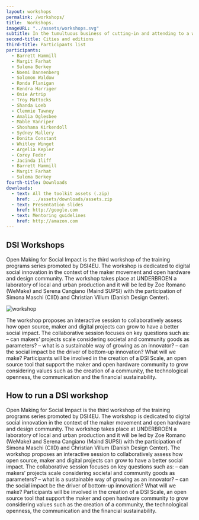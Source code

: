 ```yaml
---
layout: workshops
permalink: /workshops/
title:  Workshops.
imageURL: "../assets/workshops.svg"
subtitle: In the tumultuous business of cutting-in and attending to a whale, there is much running backwards and forwards among the crew. Now hands
second-title: Cities and editions
third-title: Participants list
participants:
  - Barrett Hammill
  - Margit Farhat
  - Sulema Berkey
  - Noemi Dannenberg
  - Solomon Waldow
  - Ronda Flanigan
  - Kendra Harriger
  - Onie Artrip
  - Troy Mattocks
  - Shanda Loeb
  - Clemmie Tawney
  - Amalia Oglesbee
  - Mable Vanriper
  - Shoshana Kirkendoll
  - Sydney Mallery
  - Donita Constant
  - Whitley Winget
  - Argelia Kepler
  - Corey Fedor
  - Jacinda Iliff
  - Barrett Hammill
  - Margit Farhat
  - Sulema Berkey
fourth-title: Downloads
downloads:
  - text: All the toolkit assets (.zip)
    href: ../assets/downloads/assets.zip
  - text: Presentation slides
    href: http://google.com
  - text: Mentoring guidelines
    href: http://amazon.com
---
```


## DSI Workshops

Open Making for Social Impact is the third workshop of the training programs series promoted by DSI4EU. The workshop is dedicated to digital social innovation in the context of the maker movement and open hardware and design community. The workshop takes place at UNDERBROEN a laboratory of local and urban production and it will be led by Zoe Romano (WeMake) and Serena Cangiano (Maind SUPSI) with the participation of Simona Maschi (CIID) and Christian Villum (Danish Design Center).

![workshop](../assets/pics/workshop.jpg)

The workshop proposes an interactive session to collaboratively assess how open source, maker and digital projects can grow to have a better social impact.
The collaborative session focuses on key questions such as:
– can makers’ projects scale considering societal and community goods as parameters?
– what is a sustainable way of growing as an innovator?
– can the social impact be the driver of bottom-up innovation?
What will we make?
Participants will be involved in the creation of a DSI Scale, an open source tool that support the maker and open hardware community to grow considering values such as the creation of a community, the technological openness, the communication and the financial sustainability.

## How to run a DSI workshop

Open Making for Social Impact is the third workshop of the training programs series promoted by DSI4EU. The workshop is dedicated to digital social innovation in the context of the maker movement and open hardware and design community. The workshop takes place at UNDERBROEN a laboratory of local and urban production and it will be led by Zoe Romano (WeMake) and Serena Cangiano (Maind SUPSI) with the participation of Simona Maschi (CIID) and Christian Villum (Danish Design Center).
The workshop proposes an interactive session to collaboratively assess how open source, maker and digital projects can grow to have a better social impact.
The collaborative session focuses on key questions such as:
– can makers’ projects scale considering societal and community goods as parameters?
– what is a sustainable way of growing as an innovator?
– can the social impact be the driver of bottom-up innovation?
What will we make?
Participants will be involved in the creation of a DSI Scale, an open source tool that support the maker and open hardware community to grow considering values such as the creation of a community, the technological openness, the communication and the financial sustainability.
